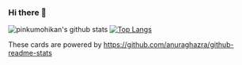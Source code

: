 ### Hi there 👋

<!--
**seiyawati/seiyawati** is a ✨ _special_ ✨ repository because its `README.md` (this file) appears on your GitHub profile.

Here are some ideas to get you started:

- 🔭 I’m currently working on ...
- 🌱 I’m currently learning ...
- 👯 I’m looking to collaborate on ...
- 🤔 I’m looking for help with ...
- 💬 Ask me about ...
- 📫 How to reach me: ...
- 😄 Pronouns: ...
- ⚡ Fun fact: ...
-->

![pinkumohikan's github stats](https://github-readme-stats.vercel.app/api?username=seiyawati&count_private=true&show_icons=true&theme=radical)
[![Top Langs](https://github-readme-stats.vercel.app/api/top-langs/?username=seiyawati&theme=radical&layout=compact)](https://github.com/anuraghazra/github-readme-stats)

These cards are powered by https://github.com/anuraghazra/github-readme-stats
